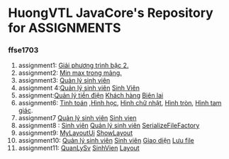 # HuongVTL JavaCore's Repository for ASSIGNMENTS
### ffse1703
1. assignment1: [Giải phương trình bậc 2.](https://github.com/FASTTRACKSE/FFSE1703.JavaCore/blob/master/Assignments/Vuthilanhuong/asm/src/asm1/asm1.java)
2. assignment2: [Min max trong mảng.](https://github.com/FASTTRACKSE/FFSE1703.JavaCore/blob/master/Assignments/Vuthilanhuong/asm2/src/asm2/asm2.java)
3. assignment3: [Quản lý sinh viên](https://github.com/FASTTRACKSE/FFSE1703.JavaCore/blob/master/Assignments/Vuthilanhuong/asm3/src/asm3/asm3.java)
4. assignment 4:[Quản lý sinh viên](https://github.com/FASTTRACKSE/FFSE1703.JavaCore/blob/master/Assignments/Vuthilanhuong/Sinhvien/src/sinhvien/nhapsv.java)
 [Sinh Viên](https://github.com/FASTTRACKSE/FFSE1703.JavaCore/blob/master/Assignments/Vuthilanhuong/Sinhvien/src/sinhvien/SV.java)
5. assignment:[Quản lý tiền điện](https://github.com/FASTTRACKSE/FFSE1703.JavaCore/blob/master/Assignments/Vuthilanhuong/asm5/src/asm5/main/QuanLyTienDien.java)
[Khách hàng](https://github.com/FASTTRACKSE/FFSE1703.JavaCore/blob/master/Assignments/Vuthilanhuong/asm5/src/asm5/model/KhachHang.java)
[Biên lai](https://github.com/FASTTRACKSE/FFSE1703.JavaCore/blob/master/Assignments/Vuthilanhuong/asm5/src/asm5/model/BienLai.java)
6. assignment6: [Tinh toán](https://github.com/FASTTRACKSE/FFSE1703.JavaCore/blob/master/Assignments/Vuthilanhuong/asm6/src/HinhHoc/main/QuanLy.java)
 ,[Hình học](https://github.com/FASTTRACKSE/FFSE1703.JavaCore/blob/master/Assignments/Vuthilanhuong/asm6/src/HinhHoc/model/HinhHoc.java),  [Hình chữ nhật](https://github.com/FASTTRACKSE/FFSE1703.JavaCore/blob/master/Assignments/Vuthilanhuong/asm6/src/HinhHoc/model/HinhChuNhat.java), 
[Hình tròn](https://github.com/FASTTRACKSE/FFSE1703.JavaCore/blob/master/Assignments/Vuthilanhuong/asm6/src/HinhHoc/model/HinhTron.java), 
[Hình tam giác](https://github.com/FASTTRACKSE/FFSE1703.JavaCore/blob/master/Assignments/Vuthilanhuong/asm6/src/HinhHoc/model/HinhTamGiac.java).
7. assignment7 [Quản lý sinh viên](https://github.com/FASTTRACKSE/FFSE1703.JavaCore/blob/master/Assignments/Vuthilanhuong/asm7/src/SinhVien/main/QuanLySv.java) [Sinh vien](https://github.com/FASTTRACKSE/FFSE1703.JavaCore/blob/master/Assignments/Vuthilanhuong/asm7/src/SinhVien/model/SinhVien.java)
8. assignment8 : [Sinh viên](https://github.com/FASTTRACKSE/FFSE1703.JavaCore/blob/master/Assignments/Vuthilanhuong/asm7/src/SinhVien/model/SinhVien.java) [Quản lý sinh viên](https://github.com/FASTTRACKSE/FFSE1703.JavaCore/blob/master/Assignments/Vuthilanhuong/asm7/src/SinhVien/main/QuanLySvtext.java)  [SerializeFileFactory](https://github.com/FASTTRACKSE/FFSE1703.JavaCore/blob/master/Assignments/Vuthilanhuong/asm7/src/SinhVien/io/SerializeFileFactory.java)
9. assignment9: [MyLayoutUi](https://github.com/FASTTRACKSE/FFSE1703.JavaCore/blob/master/Assignments/Vuthilanhuong/asm9/src/layoutui/MyLayoutUi.java)  [ShowLayout](https://github.com/FASTTRACKSE/FFSE1703.JavaCore/blob/master/Assignments/Vuthilanhuong/asm9/src/showlayout/ShowLayout.java)
10. assignment10: [Quản lý sinh viên](https://github.com/FASTTRACKSE/FFSE1703.JavaCore/blob/master/Assignments/Vuthilanhuong/asm10/src/asm10/main/QuanLySv.java)  [Sinh viên](https://github.com/FASTTRACKSE/FFSE1703.JavaCore/blob/master/Assignments/Vuthilanhuong/asm10/src/asm10/model/SinhVien.java)  [Giao diện](https://github.com/FASTTRACKSE/FFSE1703.JavaCore/blob/master/Assignments/Vuthilanhuong/asm10/src/asm10/ui/Layout.java) [Lưu file](https://github.com/FASTTRACKSE/FFSE1703.JavaCore/blob/master/Assignments/Vuthilanhuong/asm10/src/luufile/luuFile.java)
11. assignment11: [QuanLySv](https://github.com/FASTTRACKSE/FFSE1703.JavaCore/blob/master/Assignments/Vuthilanhuong/asm10/src/asm10/main/QuanLySv.java)  [SinhVien](https://github.com/FASTTRACKSE/FFSE1703.JavaCore/blob/master/Assignments/Vuthilanhuong/asm10/src/asm10/model/SinhVien.java) [Layout](https://github.com/FASTTRACKSE/FFSE1703.JavaCore/blob/master/Assignments/Vuthilanhuong/asm10/src/asm10/ui/Layout.java)
